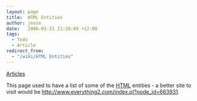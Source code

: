 ```yaml
---
layout: page
title:  HTML Entities
author: jevon
date:   2006-03-21 21:26:09 +12:00
tags:
  - Todo
  - Article
redirect_from:
  - "/wiki/HTML Entities"
---
```


[Articles](Articles.md)
 
This page used to have a list of some of the [HTML](html.md) entities - a better site to visit would be http://www.everything2.com/index.pl?node_id=663931.
